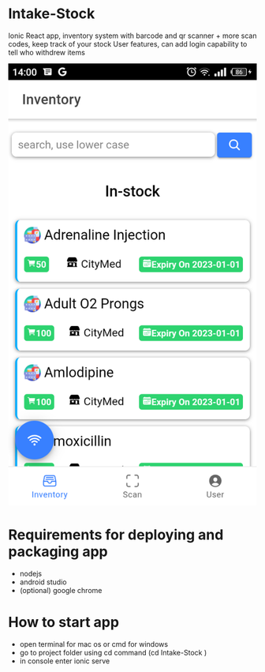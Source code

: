 # Intake-Stock
Ionic React app, inventory system with barcode and qr scanner + more scan codes, keep track of your stock
User features, can add login capability to tell who withdrew items
<p><img src="https://github.com/zaynekomichi/Intake-Stock/blob/master/Screenshot_20211229-140024.png"/><img sr="2.png"/></p>

# Requirements for deploying and packaging app
- nodejs
- android studio
- (optional) google chrome

# How to start app
- open terminal for mac os or cmd for windows
- go to project folder using cd command (cd Intake-Stock )
- in console enter  ionic serve
